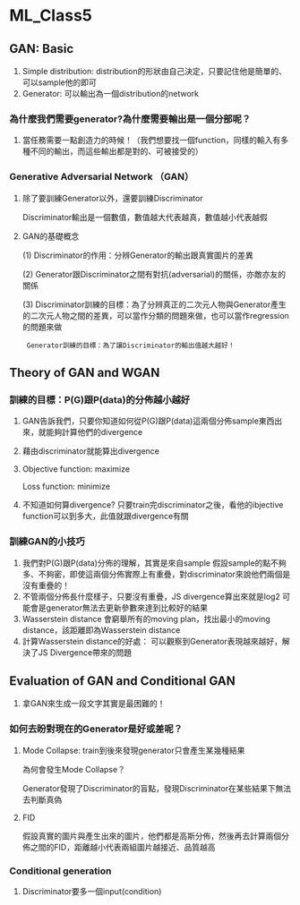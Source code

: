 # ML_Class5
## GAN: Basic
1. Simple distribution: distribution的形狀由自己決定，只要記住他是簡單的、可以sample他的即可
2. Generator: 可以輸出為一個distribution的network 
### 為什麼我們需要generator?為什麼需要輸出是一個分部呢？
1. 當任務需要一點創造力的時候！（我們想要找一個function，同樣的輸入有多種不同的輸出，而這些輸出都是對的、可被接受的）
### Generative Adversarial Network （GAN）
1. 除了要訓練Generator以外，還要訓練Discriminator
   
   Discriminator輸出是一個數值，數值越大代表越真，數值越小代表越假
   
2. GAN的基礎概念
  
    (1) Discriminator的作用：分辨Generator的輸出跟真實圖片的差異

    (2) Generator跟Discriminator之間有對抗(adversarial)的關係，亦敵亦友的關係
    
    (3) Discriminator訓練的目標：為了分辨真正的二次元人物與Generator產生的二次元人物之間的差異，可以當作分類的問題來做，也可以當作regression的問題來做
        
        Generator訓練的目標：為了讓Discriminator的輸出值越大越好！

## Theory of GAN and WGAN
### 訓練的目標：P(G)跟P(data)的分佈越小越好
1. GAN告訴我們，只要你知道如何從P(G)跟P(data)這兩個分佈sample東西出來，就能夠計算他們的divergence
2. 藉由discriminator就能算出divergence
3. Objective function: maximize

   Loss function: minimize
4. 不知道如何算divergence? 只要train完discriminator之後，看他的ibjective function可以到多大，此值就跟divergence有關

### 訓練GAN的小技巧
1. 我們對P(G)跟P(data)分佈的理解，其實是來自sample
   假設sample的點不夠多、不夠密，即使這兩個分佈實際上有重疊，對discriminator來說他們兩個是沒有重疊的！
2. 不管兩個分佈長什麼樣子，只要沒有重疊，JS divergence算出來就是log2
   可能會是generator無法去更新參數來達到比較好的結果
3. Wasserstein distance
   會窮舉所有的moving plan，找出最小的moving distance，該距離即為Wasserstein distance
4. 計算Wasserstein distance的好處： 可以觀察到Generator表現越來越好，解決了JS Divergence帶來的問題

## Evaluation of GAN and Conditional GAN
1. 拿GAN來生成一段文字其實是最困難的！
### 如何去盼對現在的Generator是好或差呢？
1. Mode Collapse: train到後來發現generator只會產生某幾種結果

   為何會發生Mode Collapse？
   
   Generator發現了Discriminator的盲點，發現Discriminator在某些結果下無法去判斷真偽
2. FID

   假設真實的圖片與產生出來的圖片，他們都是高斯分佈，然後再去計算兩個分佈之間的FID，距離越小代表兩組圖片越接近、品質越高
   
### Conditional generation
1. Discriminator要多一個input(condition)
